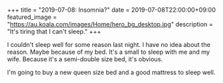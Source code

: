 +++
title =  "2019-07-08: Insomnia?"
date = 2019-07-08T22:00:00+09:00
featured_image = "https://au.koala.com/images/Home/hero_bg_desktop.jpg"
description = "It's tiring that I can't sleep."
+++

I couldn't sleep well for some reason last night.
I have no idea about the reason.
Maybe because of my bed.
It's a small to sleep with me and my wife.
Because it's a semi-double size bed, it's obvious.

I'm going to buy a new queen size bed and
a good mattress to sleep well.
